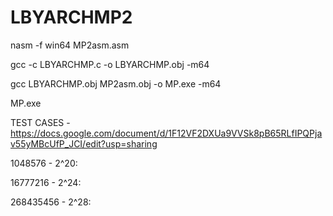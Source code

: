 # LBYARCHMP2


nasm -f win64 MP2asm.asm

gcc -c LBYARCHMP.c -o LBYARCHMP.obj -m64

gcc LBYARCHMP.obj MP2asm.obj -o MP.exe -m64

MP.exe






TEST CASES - https://docs.google.com/document/d/1F12VF2DXUa9VVSk8pB65RLfIPQPjav55yMBcUfP_JCI/edit?usp=sharing

1048576 - 2^20:


16777216 - 2^24:


268435456 - 2^28:

